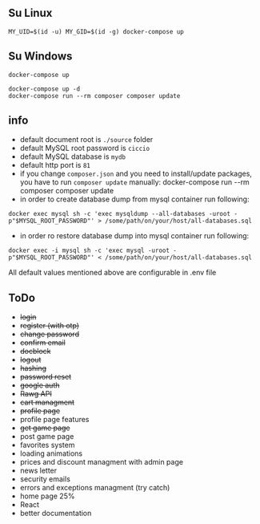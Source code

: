 ## Su Linux
`MY_UID=$(id -u) MY_GID=$(id -g) docker-compose up`

## Su Windows
`docker-compose up`

```shell script
docker-compose up -d
docker-compose run --rm composer composer update
```

## info
- default document root is `./source` folder
- default MySQL root password is `ciccio`
- default MySQL database is `mydb`
- default http port is `81`
- if you change `composer.json` and you need to install/update packages, you have to run `composer update` manually: docker-compose run --rm composer composer update
- in order to create database dump from mysql container run following: 
```shell script
docker exec mysql sh -c 'exec mysqldump --all-databases -uroot -p"$MYSQL_ROOT_PASSWORD"' > /some/path/on/your/host/all-databases.sql
```
- in order ro restore database dump into mysql container run following: 
```shell script
docker exec -i mysql sh -c 'exec mysql -uroot -p"$MYSQL_ROOT_PASSWORD"' < /some/path/on/your/host/all-databases.sql
```
All default values mentioned above are configurable in .env file

## ToDo
- ~~login~~
- ~~register (with otp)~~
- ~~change password~~
- ~~confirm email~~
- ~~docblock~~
- ~~logout~~
- ~~hashing~~
- ~~password reset~~
- ~~google auth~~
- ~~Rawg API~~
- ~~cart managment~~
- ~~profile page~~
- profile page features
- ~~get game page~~
- post game page
- favorites system
- loading animations
- prices and discount managment with admin page
- news letter
- security emails
- errors and exceptions managment (try catch)
- home page 25%
- React
- better documentation